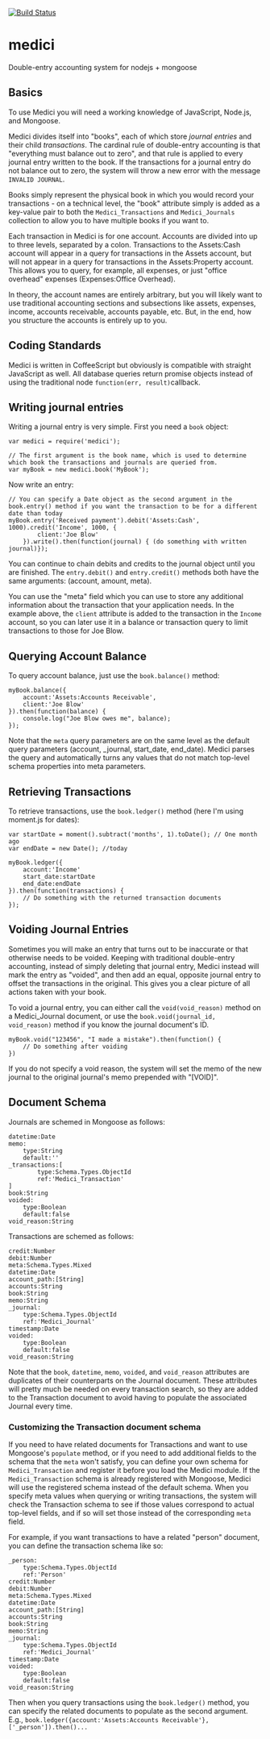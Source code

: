 [![Build Status](https://travis-ci.org/jraede/medici.png?branch=master)](https://travis-ci.org/jraede/medici)

medici
======

Double-entry accounting system for nodejs + mongoose

## Basics

To use Medici you will need a working knowledge of JavaScript, Node.js, and Mongoose.

Medici divides itself into "books", each of which store *journal entries* and their child *transactions*. The cardinal rule of double-entry accounting is that "everything must balance out to zero", and that rule is applied to every journal entry written to the book. If the transactions for a journal entry do not balance out to zero, the system will throw a new error with the message `INVALID JOURNAL`.

Books simply represent the physical book in which you would record your transactions - on a technical level, the "book" attribute simply is added as a key-value pair to both the `Medici_Transactions` and `Medici_Journals` collection to allow you to have multiple books if you want to.

Each transaction in Medici is for one account. Accounts are divided into up to three levels, separated by a colon. Transactions to the Assets:Cash account will appear in a query for transactions in the Assets account, but will not appear in a query for transactions in the Assets:Property account. This allows you to query, for example, all expenses, or just "office overhead" expenses (Expenses:Office Overhead).

In theory, the account names are entirely arbitrary, but you will likely want to use traditional accounting sections and subsections like assets, expenses, income, accounts receivable, accounts payable, etc. But, in the end, how you structure the accounts is entirely up to you.

## Coding Standards

Medici is written in CoffeeScript but obviously is compatible with straight JavaScript as well. All database queries return promise objects instead of using the traditional node `function(err, result)`callback.

## Writing journal entries

Writing a journal entry is very simple. First you need a `book` object:

	var medici = require('medici');

	// The first argument is the book name, which is used to determine which book the transactions and journals are queried from.
	var myBook = new medici.book('MyBook'); 

Now write an entry:
	
	// You can specify a Date object as the second argument in the book.entry() method if you want the transaction to be for a different date than today
	myBook.entry('Received payment').debit('Assets:Cash', 1000).credit('Income', 1000, {
			client:'Joe Blow'
		}).write().then(function(journal) { (do something with written journal)});

You can continue to chain debits and credits to the journal object until you are finished. The `entry.debit()` and `entry.credit()` methods both have the same arguments: (account, amount, meta).

You can use the "meta" field which you can use to store any additional information about the transaction that your application needs. In the example above, the `client` attribute is added to the transaction in the `Income` account, so you can later use it in a balance or transaction query to limit transactions to those for Joe Blow.

## Querying Account Balance

To query account balance, just use the `book.balance()` method:

	myBook.balance({
		account:'Assets:Accounts Receivable',
		client:'Joe Blow'	
	}).then(function(balance) {
		console.log("Joe Blow owes me", balance);
	});

Note that the `meta` query parameters are on the same level as the default query parameters (account, _journal, start_date, end_date). Medici parses the query and automatically turns any values that do not match top-level schema properties into meta parameters.

## Retrieving Transactions

To retrieve transactions, use the `book.ledger()` method (here I'm using moment.js for dates):

	var startDate = moment().subtract('months', 1).toDate(); // One month ago
	var endDate = new Date(); //today

	myBook.ledger({
		account:'Income'
		start_date:startDate
		end_date:endDate
	}).then(function(transactions) {
		// Do something with the returned transaction documents
	});

## Voiding Journal Entries

Sometimes you will make an entry that turns out to be inaccurate or that otherwise needs to be voided. Keeping with traditional double-entry accounting, instead of simply deleting that journal entry, Medici instead will mark the entry as "voided", and then add an equal, opposite journal entry to offset the transactions in the original. This gives you a clear picture of all actions taken with your book.

To void a journal entry, you can either call the `void(void_reason)` method on a Medici_Journal document, or use the `book.void(journal_id, void_reason)` method if you know the journal document's ID.
	
	myBook.void("123456", "I made a mistake").then(function() {
		// Do something after voiding
	})

If you do not specify a void reason, the system will set the memo of the new journal to the original journal's memo prepended with "[VOID]".

	

## Document Schema

Journals are schemed in Mongoose as follows:

	datetime:Date
	memo:
		type:String
		default:''
	_transactions:[
			type:Schema.Types.ObjectId
			ref:'Medici_Transaction'
	]
	book:String
	voided:
		type:Boolean
		default:false
	void_reason:String

Transactions are schemed as follows:

	credit:Number
	debit:Number
	meta:Schema.Types.Mixed
	datetime:Date
	account_path:[String]
	accounts:String
	book:String
	memo:String
	_journal:
		type:Schema.Types.ObjectId
		ref:'Medici_Journal'
	timestamp:Date
	voided:
		type:Boolean
		default:false
	void_reason:String

Note that the `book`, `datetime`, `memo`, `voided`, and `void_reason` attributes are duplicates of their counterparts on the Journal document. These attributes will pretty much be needed on every transaction search, so they are added to the Transaction document to avoid having to populate the associated Journal every time.



### Customizing the Transaction document schema

If you need to have related documents for Transactions and want to use Mongoose's `populate` method, or if you need to add additional fields to the schema that the `meta` won't satisfy, you can define your own schema for `Medici_Transaction` and register it before you load the Medici module. If the `Medici_Transaction` schema is already registered with Mongoose, Medici will use the registered schema instead of the default schema. When you specify meta values when querying or writing transactions, the system will check the Transaction schema to see if those values correspond to actual top-level fields, and if so will set those instead of the corresponding `meta` field.

For example, if you want transactions to have a related "person" document, you can define the transaction schema like so:

	_person:
		type:Schema.Types.ObjectId
		ref:'Person'
	credit:Number
	debit:Number
	meta:Schema.Types.Mixed
	datetime:Date
	account_path:[String]
	accounts:String
	book:String
	memo:String
	_journal:
		type:Schema.Types.ObjectId
		ref:'Medici_Journal'
	timestamp:Date
	voided:
		type:Boolean
		default:false
	void_reason:String

Then when you query transactions using the `book.ledger()` method, you can specify the related documents to populate as the second argument. E.g., `book.ledger({account:'Assets:Accounts Receivable'}, ['_person']).then()...`

